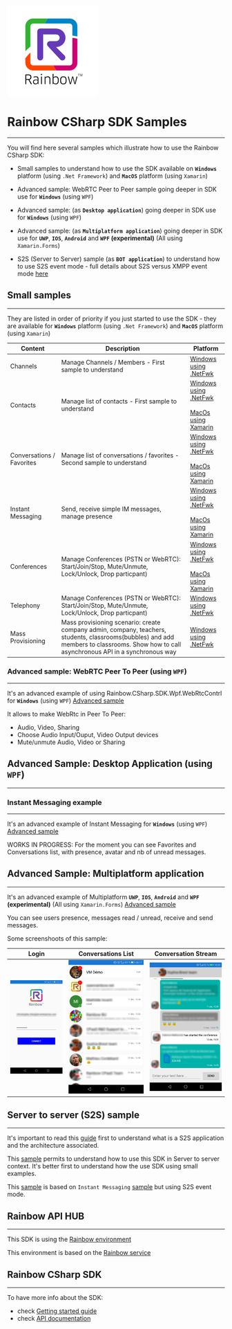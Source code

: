 ![Rainbow](logo_rainbow.png)

 
# Rainbow CSharp SDK Samples
---

You will find here several samples which illustrate how to use the Rainbow CSharp SDK:

- Small samples to understand how to use the SDK available on **`Windows`** platform (using `.Net Framework`) and **`MacOS`** platform (using `Xamarin`)

- Advanced sample: WebRTC Peer to Peer sample going deeper in SDK use for **`Windows`** (using `WPF`)

- Advanced sample: (as **`Desktop application`**) going deeper in SDK use for **`Windows`** (using `WPF`)

- Advanced sample: (as **`Multiplatform application`**) going deeper in SDK use for **`UWP`**, **`IOS`**, **`Android`** and **`WPF` (experimental)** (All using `Xamarin.Forms`)

- S2S (Server to Server) sample (as **`BOT application`**) to understand how to use S2S event mode - full details about S2S versus XMPP event mode [here](https://developers.openrainbow.com/doc/sdk/csharp/core/lts/guides/035_events_mode) 

## Small samples
---

They are listed in order of priority if you just started to use the SDK - they are available for **`Windows`** platform (using `.Net Framework`) and **`MacOS`** platform (using `Xamarin`)

| Content | Description | Platform | 
| ------- | ----------- | -------- |
| Channels | Manage Channels / Members - First sample to understand | [Windows using .NetFwk](https://github.com/Rainbow-CPaaS/Rainbow-CSharp-SDK-Samples/tree/master/Windows_NetFwk/Channels)|
| Contacts  | Manage list of contacts - First sample to understand | [Windows using .NetFwk](https://github.com/Rainbow-CPaaS/Rainbow-CSharp-SDK-Samples/tree/master/Windows_NetFwk/Contacts)<br><br>[MacOs using Xamarin](https://github.com/Rainbow-CPaaS/Rainbow-CSharp-SDK-Samples/tree/master/Mac_Xamarin/Contacts)|
| Conversations / Favorites | Manage list of conversations / favorites - Second sample to understand | [Windows using .NetFwk](https://github.com/Rainbow-CPaaS/Rainbow-CSharp-SDK-Samples/tree/master/Windows_NetFwk/Conversations)<br><br>[MacOs using Xamarin](https://github.com/Rainbow-CPaaS/Rainbow-CSharp-SDK-Samples/tree/master/Mac_Xamarin/Conversations) |
| Instant Messaging | Send, receive simple IM messages, manage presence | [Windows using .NetFwk](https://github.com/Rainbow-CPaaS/Rainbow-CSharp-SDK-Samples/tree/master/Windows_NetFwk/InstantMessaging)<br><br>[MacOs using Xamarin](https://github.com/Rainbow-CPaaS/Rainbow-CSharp-SDK-Samples/tree/master/Mac_Xamarin/InstantMessaging) |
| Conferences | Manage Conferences (PSTN or WebRTC): Start/Join/Stop, Mute/Unmute, Lock/Unlock, Drop particpant) | [Windows using .NetFwk](https://github.com/Rainbow-CPaaS/Rainbow-CSharp-SDK-Samples/tree/master/Windows_NetFwk/Conferences)<br><br>[MacOs using Xamarin](https://github.com/Rainbow-CPaaS/Rainbow-CSharp-SDK-Samples/tree/master/Mac_Xamarin/Conferences) |
| Telephony | Manage Conferences (PSTN or WebRTC): Start/Join/Stop, Mute/Unmute, Lock/Unlock, Drop particpant) | [Windows using .NetFwk](https://github.com/Rainbow-CPaaS/Rainbow-CSharp-SDK-Samples/tree/master/Windows_NetFwk/Telephony) |
| Mass Provisioning| Mass provisioning scenario: create company admin, company, teachers, students, classrooms(bubbles) and add members to classrooms. Show how to call asynchronous API in a synchronous way | [Windows using .NetFwk](https://github.com/Rainbow-CPaaS/Rainbow-CSharp-SDK-Samples/tree/master/MassProvisioning) |

### Advanced sample: WebRTC Peer To Peer (using `WPF`)
---

It's an advanced example of using Rainbow.CSharp.SDK.Wpf.WebRtcContrl for **`Windows`** (using `WPF`) [Advanced sample](https://github.com/Rainbow-CPaaS/Rainbow-CSharp-SDK-Samples/tree/master/Windows_WPF/WPF_WebRtcControl)

It allows to make WebRtc in Peer To Peer:
- Audio, Video, Sharing
- Choose Audio Input/Ouput, Video Output devices
- Mute/unmute Audio, Video or Sharing

## Advanced Sample: Desktop Application  (using `WPF`)
---

### Instant Messaging example 
---

It's an advanced example of Instant Messaging for **`Windows`** (using `WPF`) [Advanced sample](https://github.com/Rainbow-CPaaS/Rainbow-CSharp-SDK-Samples/tree/master/Windows_WPF/WPF_InstantMessaging)

WORKS IN PROGRESS:
For the moment you can see Favorites and Conversations list, with presence, avatar and nb of unread messages.

## Advanced Sample: Multiplatform application
---

It's an advanced example of Multiplatform  **`UWP`**, **`IOS`**, **`Android`** and **`WPF` (experimental)** (All using `Xamarin.Forms`) [Advanced sample](https://github.com/Rainbow-CPaaS/Rainbow-CSharp-SDK-Samples/tree/master/MultiPlatformApplication)

You can see users presence, messages read / unread, receive and send  messages.

Some screenshoots of this sample:

| Login | Conversations List | Conversation Stream |
| ----- | ------------------ | ------------------- |
| ![Login screen](./images/MobileApp_Login.png?raw=true) | ![Conversations List](./images/MobileApp_Conversations_List.png?raw=true) | ![Conversation Stream](./images/MobileApp_Conversation_Stream.png?raw=true) |


## Server to server (S2S) sample 
---

It's important to read this [guide](https://developers.openrainbow.com/doc/sdk/csharp/core/lts/guides/035_events_mode) first to understand what is a S2S application and the architecture associated.

This [sample](https://github.com/Rainbow-CPaaS/Rainbow-CSharp-SDK-Samples/tree/master/S2S) permits to understand how to use this SDK in Server to server context. It's better first to understand how the use SDK using small examples.

This [sample](https://github.com/Rainbow-CPaaS/Rainbow-CSharp-SDK-Samples/tree/master/S2S) is based on `Instant Messaging` [sample](https://github.com/Rainbow-CPaaS/Rainbow-CSharp-SDK-Samples/tree/master/Windows_NetFwk/InstantMessaging) but using S2S event mode.


## Rainbow API HUB
---

This SDK is using the [Rainbow environment](https://developers.openrainbow.com/)
 
This environment is based on the [Rainbow service](https://www.openrainbow.com/) 


## Rainbow CSharp SDK
---

To have more info about the SDK:
- check [Getting started guide](https://developers.openrainbow.com/doc/sdk/csharp/core/lts/guides/001_getting_started)
- check [API documentation](https://developers.openrainbow.com/doc/sdk/csharp/core/lts/api/Rainbow.Application)
